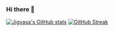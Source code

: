 ### Hi there 👋

[![Jigyasa's GitHub stats](https://github-readme-stats.vercel.app/api?username=Jigyasa-G&count_private=true&show_icons=true&theme=radical)](https://github.com/Jigyasa-G)
[![GitHub Streak](https://streak-stats.demolab.com/?user=Jigyasa-G&count_private=true&show_icons=true&theme=radical)](https://github.com/Jigyasa-G)

<!--
**Jigyasa-G/Jigyasa-G** is a ✨ _special_ ✨ repository because its `README.md` (this file) appears on your GitHub profile.

Here are some ideas to get you started:

- 🔭 I’m currently working on ...
- 🌱 I’m currently learning ...
- 👯 I’m looking to collaborate on ...
- 🤔 I’m looking for help with ...
- 💬 Ask me about ...
- 📫 How to reach me: ...
- 😄 Pronouns: ...
- ⚡ Fun fact: ...
-->
